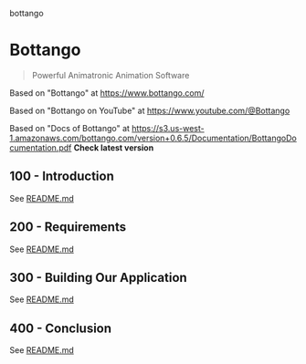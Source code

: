 bottango
# Bottango

> Powerful Animatronic Animation Software

Based on "Bottango" at https://www.bottango.com/

Based on "Bottango on YouTube" at https://www.youtube.com/@Bottango

Based on "Docs of Bottango" at https://s3.us-west-1.amazonaws.com/bottango.com/version+0.6.5/Documentation/BottangoDocumentation.pdf **Check latest version**

## 100 - Introduction

See [README.md](./100/README.md)

## 200 - Requirements

See [README.md](./200/README.md)

## 300 - Building Our Application

See [README.md](./300/README.md)

## 400 - Conclusion

See [README.md](./400/README.md)
